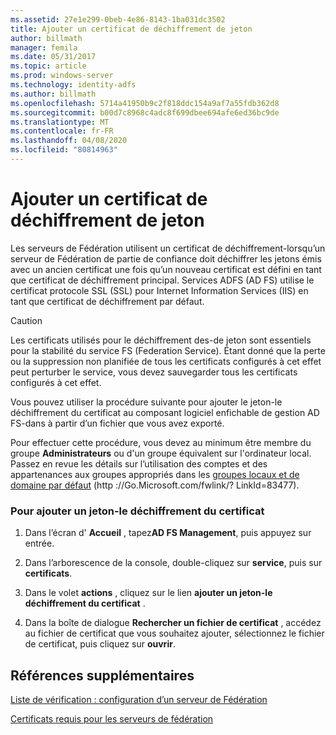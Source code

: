 ```yaml
---
ms.assetid: 27e1e299-0beb-4e86-8143-1ba031dc3502
title: Ajouter un certificat de déchiffrement de jeton
author: billmath
manager: femila
ms.date: 05/31/2017
ms.topic: article
ms.prod: windows-server
ms.technology: identity-adfs
ms.author: billmath
ms.openlocfilehash: 5714a41950b9c2f818ddc154a9af7a55fdb362d8
ms.sourcegitcommit: b00d7c8968c4adc8f699dbee694afe6ed36bc9de
ms.translationtype: MT
ms.contentlocale: fr-FR
ms.lasthandoff: 04/08/2020
ms.locfileid: "80814963"
---
```

# <a name="add-a-token-decrypting-certificate"></a>Ajouter un certificat de déchiffrement de jeton

Les serveurs de Fédération utilisent un certificat de déchiffrement\-lorsqu’un serveur de Fédération de partie de confiance doit déchiffrer les jetons émis avec un ancien certificat une fois qu’un nouveau certificat est défini en tant que certificat de déchiffrement principal. Services ADFS \(AD FS\) utilise le certificat protocole SSL \(SSL\) pour Internet Information Services \(IIS\) en tant que certificat de déchiffrement par défaut.  
  
> [!CAUTION]  
> Les certificats utilisés pour le déchiffrement des\-de jeton sont essentiels pour la stabilité du service FS (Federation Service). Étant donné que la perte ou la suppression non planifiée de tous les certificats configurés à cet effet peut perturber le service, vous devez sauvegarder tous les certificats configurés à cet effet.  
  
Vous pouvez utiliser la procédure suivante pour ajouter le jeton\-le déchiffrement du certificat au composant logiciel enfichable de gestion AD FS\-dans à partir d’un fichier que vous avez exporté.  
  
Pour effectuer cette procédure, vous devez au minimum être membre du groupe **Administrateurs** ou d'un groupe équivalent sur l'ordinateur local.  Passez en revue les détails sur l’utilisation des comptes et des appartenances aux groupes appropriés dans les [groupes locaux et de domaine par défaut](https://go.microsoft.com/fwlink/?LinkId=83477) \(http :\/\/Go.Microsoft.com\/fwlink\/? LinkId\=83477\).   
  
### <a name="to-add-a-token-decrypting-certificate"></a>Pour ajouter un jeton\-le déchiffrement du certificat  
  
1.  Dans l’écran d' **Accueil** , tapez**AD FS Management**, puis appuyez sur entrée.  
  
2.  Dans l’arborescence de la console, double\-cliquez sur **service**, puis sur **certificats**.  
  
3.  Dans le volet **actions** , cliquez sur le lien **ajouter un jeton\-le déchiffrement du certificat** .  
  
4.  Dans la boîte de dialogue **Rechercher un fichier de certificat** , accédez au fichier de certificat que vous souhaitez ajouter, sélectionnez le fichier de certificat, puis cliquez sur **ouvrir**.  
  
## <a name="additional-references"></a>Références supplémentaires  
[Liste de vérification : configuration d’un serveur de Fédération](Checklist--Setting-Up-a-Federation-Server.md)  
  
[Certificats requis pour les serveurs de fédération](https://technet.microsoft.com/library/dd807040.aspx)  
  


